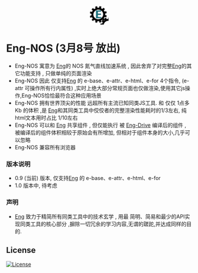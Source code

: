 <div align=center><img width="50" height="50" src="https://github.com/343830384/Eng/blob/master/img/80.png"/></div>

# Eng-NOS (3月8号 放出)

   * Eng-NOS 寓意为 [Eng](https://github.com/343830384/Eng)的 NOS 氮气直线加速系统 , 因此舍弃了对完整[Eng](https://github.com/343830384/Eng)的其它功能支持 , 只做单纯的页面渲染
   * Eng-NOS 因此 仅支持[Eng](https://github.com/343830384/Eng) 的 e-base、e-attr、e-html、e-for 4个指令, (e-attr 可操作所有行内属性) ,实时上绝大部分常规页面也仅做渲染,使用其它js操作,Eng-NOS恰恰最符合这种应用场景
   * Eng-NOS 拥有世界顶尖的性能 远超所有主流已知同类JS工具. 和 仅仅 1点多 Kb 的体积 ,是 [Eng](https://github.com/343830384/Eng)和其同类工具中佼佼者的完整渲染性能耗时的1/3左右, 纯html文本用时占比 1/10左右
   * Eng-NOS 可以和 [Eng](https://github.com/343830384/Eng) 共享组件 , 但仅能执行 被 [Eng-Drive](https://github.com/343830384/Eng-Drive) 编译后的组件 , 被编译后的组件体积相较于原始会有所增加, 但相对于组件本身的大小,几乎可以忽略
   * Eng-NOS 兼容所有浏览器
 ### 版本说明

   * 0.9 (当前) 版本, 仅支持[Eng](https://github.com/343830384/Eng) 的 e-base、e-attr、e-html、e-for 
   * 1.0 版本中, 待考虑

### 声明

   * [Eng](https://github.com/343830384/Eng) 致力于精简所有同类工具中的技术玄学 ,  用最 简明、简易和最少的API实现同类工具的核心部分 ,摒除一切冗余的学习内容,无谓的蹉跎,并达成同样的目的.
    




## License

[![License](http://img.shields.io/badge/license-APACHE2-blue.svg)](LICENSE.txt)         